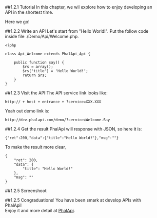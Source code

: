 ##1.2.1 Tutorial
In this chapter, we wil explore how to enjoy developing an API in the shortest time.  
  
Here we go!
  
##1.2.2 Write an API
Let's start from "Hello World!". Put the follow code inside file ./Demo/Api/Welcome.php.  
```
<?php

class Api_Welcome extends PhalApi_Api {

	public function say() {
		$rs = array();
		$rs['title'] = 'Hello World!';
		return $rs;
	}
}
```

##1.2.3 Visit the API
The API service link looks like:  
```
http:// + host + entrance + ?service=XXX.XXX
```
Yeah out demo link is:
```
http://dev.phalapi.com/demo/?service=Welcome.Say
```

##1.2.4 Get the result
PhalApi will response with JSON, so here it is:
```
{"ret":200,"data":{"title":"Hello World!"},"msg":""}
```
  
To make the result more clear,
```
{
    "ret": 200,
    "data": {
        "title": "Hello World!"
    },
    "msg": ""
}
```
  
##1.2.5 Screenshoot
[](http://webtools.qiniudn.com/20150111.jpg)  
  
##1.2.5 Congraduations!
You have been smark at develop APIs with PhalApi!  
Enjoy it and more detail at [PhalApi](https://github.com/phalapi/PhalApi-Wikis/tree/master/en).